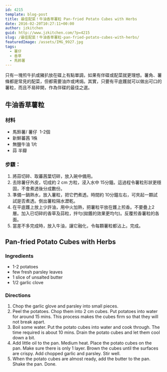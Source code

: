 ```yaml
---
id: 4215
template: blog-post
title: 最佳配菜！牛油香草薯粒 Pan-fried Potato Cubes with Herbs
date: 2016-02-20T10:27:11+00:00
author: jzkitchen
guid: http://www.jzkitchen.com/?p=4215
slug: /最佳配菜！牛油香草薯粒-pan-fried-potato-cubes-with-herbs/
featuredImage: /assets/IMG_9927.jpg
tags:
  - 薯仔
  - 香草
  - 馬鈴薯
---
```

只有一塊煎牛扒或豬扒放在碟上有點單調，如果有伴碟或配菜就更理想。薯角、薯條都是常見的配菜，但都需要油炸或烤焗。其實，只要有平底鑊就可以做出可口的薯粒，而且不易碎開，作為伴碟的最佳之選。

<!--more-->

## 牛油香草薯粒

### 材料

* 馬鈴薯/ 薯仔  1-2個
* 新鮮蕃茜 1株
* 無鹽牛油 1片
* 蒜 半瓣

### 步驟：

1. 將蒜切碎、取蕃茜葉切碎，放入碗中備用。
2. 去除薯仔外皮，切成約 2 cm 方粒，浸入水中 15分鐘。這過程令薯粒形狀更穩固，不會煮透後分成數份。
3. 準備一鍋熱水，放入薯粒，把它們煮透。時間約 10分鐘左右，可夾起一顆試試是否煮透。倒出薯粒隔水瀝乾。
4. 在平底鑊上放上少許油，用中火加熱，把薯粒平放在鑊上煎香。不要疊上2層。加入已切碎的香草及蒜粒，拌勻(拋鑊的效果更均勻)。反覆煎香薯粒的各面。
5. 當差不多完成時，放入牛油，讓它融化，令每顆薯粒都沾上。完成。



## Pan-fried Potato Cubes with Herbs

### Ingredients

* 1-2 potatoes
* few fresh parsley leaves
* 1 slice of unsalted butter
* 1/2 garlic clove

### Directions

1. Chop the garlic glove and parsley into small pieces.
2. Peel the potatoes. Chop them into 2 cm cubes. Put potatoes into water for around 15 mins. This process makes the cubes firm so that they will not break apart.
3. Boil some water. Put the potato cubes into water and cook through. The time required is about 10 mins. Drain the potato cubes and let them cool down a bit.
4. Add little oil to the pan. Medium heat. Place the potato cubes on the pan. Make sure there is only 1 layer. Brown the cubes until the surfaces are crispy. Add chopped garlic and parsley. Stir well.
5. When the potato cubes are almost ready, add the butter to the pan. Shake the pan. Done.